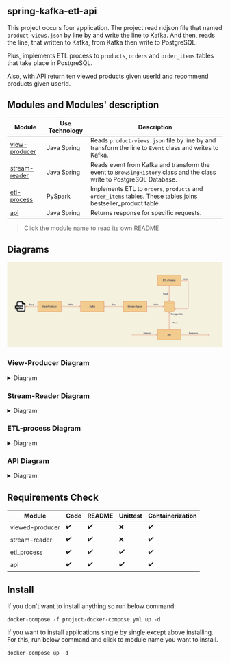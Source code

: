 ## spring-kafka-etl-api

This project occurs four application. The project read ndjson file that named `product-views.json` by line by and write the line to Kafka. And then, reads the line, that written to Kafka, from Kafka then write to PostgreSQL.

Plus, implements ETL process to `products`, `orders` and `order_items` tables that take place in PostgreSQL.

Also, with API return ten viewed products given userId and recommend products given userId.


## Modules and Modules' description

Module | Use Technology | Description
------ | -------------- | -----------
[view-producer](view-producer) | Java Spring | Reads `product-views.json` file by line by and transform the line to `Event` class and writes to Kafka.
[stream-reader](stream-reader) | Java Spring | Reads event from Kafka and transform the event to `BrowsingHistory` class and the class write to PostgreSQL Database.
[etl-process](etl-process) | PySpark | Implements ETL to `orders`, `products` and `order_items` tables. These tables joins bestseller_product table.
[api](api) | Java Spring | Returns response for specific requests.

> Click the module name to read its own README

## Diagrams

![project_diagram](images/project_diagram.jpg)

### View-Producer Diagram

<details>

<summary>Diagram</summary>

![view-producer-diagram](view-producer/images/view-producer_diagram.jpg)

</details>

### Stream-Reader Diagram

<details>

<summary>Diagram</summary>

![stream-reader-diagram](stream-reader/images/stream-reader-diagram.jpg)

</details>

### ETL-process Diagram

<details>

<summary>Diagram</summary>

![etl-process-diagram](etl-process/images/etl_process.jpg)

</details>


### API Diagram

<details>

<summary>Diagram</summary>

![api-diagram](api/images/diagram.jpg)

</details>

## Requirements Check

Module | Code | README | Unittest | Containerization
------ | ---- | ------ | -------- | ----------------
viewed-producer | :heavy_check_mark: | :heavy_check_mark: | :x: | :heavy_check_mark:
stream-reader | :heavy_check_mark: | :heavy_check_mark: | :x: | :heavy_check_mark:
etl_process | :heavy_check_mark: | :heavy_check_mark: | :heavy_check_mark: | :heavy_check_mark:
api | :heavy_check_mark: | :heavy_check_mark: | :heavy_check_mark: | :heavy_check_mark:

## Install

If you don't want to install anything so run below command:
    
    docker-compose -f project-docker-compose.yml up -d


If you want to install applications single by single except above installing. For this, run below command and click to module name you want to install.
    
    docker-compose up -d